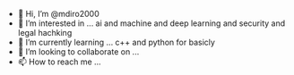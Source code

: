 - 👋 Hi, I’m @mdiro2000
- 👀 I’m interested in ... ai and machine and deep learning and security and legal hachking
- 🌱 I’m currently learning ... c++ and python for basicly
- 💞️ I’m looking to collaborate on ...
- 📫 How to reach me ...

<!---
mdiro2000/mdiro2000 is a ✨ special ✨ repository because its `README.md` (this file) appears on your GitHub profile.
You can click the Preview link to take a look at your changes.
--->
